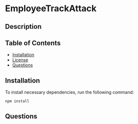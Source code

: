 # EmployeeTrackAttack



## Description



## Table of Contents
* [Installation](#installation) 
* [License](#license)
* [Questions](#questions)

## Installation
To install necessary dependencies, run the following command: 

    npm install

## Questions 
